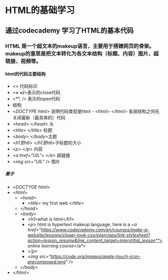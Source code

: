 # HTML的基础学习
##  通过codecademy 学习了HTML的基本代码
### HTML 是一个超文本的makeup语言，主要用于搭建网页的骨架。makeup的意思是把文本转化为各文本结构（标题、内容）图片、超链接、视频等。
#### html的代码主要结构
  - <> 代码标识
   -  <**> </**>表示的close代码
   -  <**, /> 表示的open代码
  - 结构 
   - <*DOCTYPE html*> 说明代码类型是html
    - <*html*> <*/html*> 各层结构之间先关闭最新（最具体的）代码
   - <*head*>  <*/head*> 头
   - <*title*> <*/title*> 标题
   - <*body*> <*/body*>主题
   - <*h1至h6*> <*/h1至h6*>子标题的大小
   - <*p*> <*/p*> 内容
   - <*a href="UIL"*> <*/a*> 超链接
   - <*img src="UIL" /*> 图片
   ##### 栗子
   - <*DOCTYOE html*>
   - <*html*>
     - <*head*> 
       - <*title*> my first web <*/title*>
     - <*/head*> 
     - <*body*>
       - <*h1*>what is html<*/h1*>
       - <*p*> html is hypertext makeup language, here is a <*a href="https://www.codecademy.com/en/courses/make-a-website/lessons/closer-look-css/exercises/link-stylesheet?action=lesson_resume&link_content_target=interstitial_lesson“*> online learning course<*/a*>
       - <*/p*>
       - <*img src="https://code.org/images/apple-touch-icon-precomposed.png" /*>
      - <*/body*> 
   - <*/html*>
   











